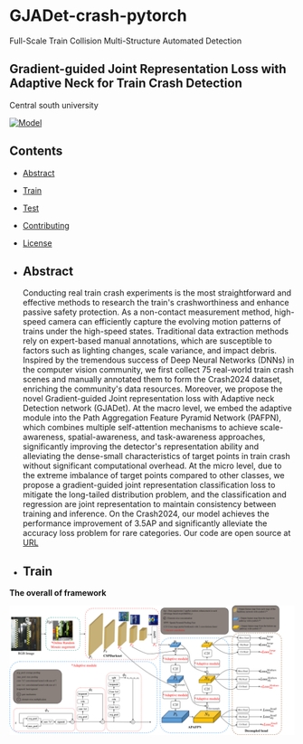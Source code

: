 # GJADet-crash-pytorch
Full-Scale Train Collision Multi-Structure Automated Detection

<h2>  
Gradient-guided Joint Representation Loss with Adaptive Neck for Train Crash Detection

</h2>

Central south university

[![Model](https://img.shields.io/badge/GoogleDrive-Weight-blue)](https://drive.google.com/drive/folders/1BI9Iker-qJabpx6B3PaTYAw4pCT8YQJE?usp=drive_link)
</div>

## Contents

- [Abstract](#Abstract)
- [Train](#Train)
- [Test](#Test)
- [Contributing](#contributing)
- [License](#license)

- ## Abstract
  Conducting real train crash experiments is the most straightforward and effective methods to research the train's crashworthiness and enhance passive safety protection. As a non-contact measurement method, high-speed camera  can efficiently capture the evolving motion patterns of trains under the high-speed states. Traditional data extraction methods rely on expert-based manual annotations, which are susceptible to factors such as lighting changes, scale variance, and impact debris. Inspired by the tremendous success of Deep Neural Networks (DNNs) in the computer vision community, we first collect 75 real-world train crash scenes and manually annotated them to form the Crash2024 dataset, enriching the community's data resources. Moreover, we propose the novel Gradient-guided Joint representation loss with Adaptive neck Detection network (GJADet). At the macro level,  we embed the adaptive module into the Path Aggregation Feature Pyramid Network (PAFPN), which combines multiple self-attention mechanisms to achieve scale-awareness, spatial-awareness, and task-awareness approaches, significantly improving the detector's representation ability and alleviating the dense-small characteristics of target points in train crash without significant computational overhead. At the micro level, due to the extreme imbalance of target points compared to other classes, we propose a gradient-guided joint representation classification loss to mitigate the long-tailed distribution problem, and the classification and regression are joint representation to maintain consistency between training and inference. On the Crash2024, our model achieves the performance improvement of 3.5AP and significantly alleviate the accuracy loss problem for rare categories. Our code are open source at [URL](https://github.com/YanJieWen/GJADet-crash-pytorch)


- ## Train
**The overall of framework**

![image](framework.jpg)




